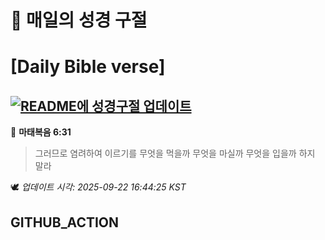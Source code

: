 # 🙏 매일의 성경 구절
# [Daily Bible verse]
## [![README에 성경구절 업데이트](https://github.com/DONGSUKA/first_test/actions/workflows/update-readme-bible.yml/badge.svg)](https://github.com/DONGSUKA/first_test/actions/workflows/update-readme-bible.yml)
<!-- START_BIBLE_VERSE -->
📖 **마태복음 6:31**
> 그러므로 염려하여 이르기를 무엇을 먹을까 무엇을 마실까 무엇을 입을까 하지 말라

🕊️ _업데이트 시각: 2025-09-22 16:44:25 KST_
  <!-- END_BIBLE_VERSE -->
## GITHUB_ACTION
